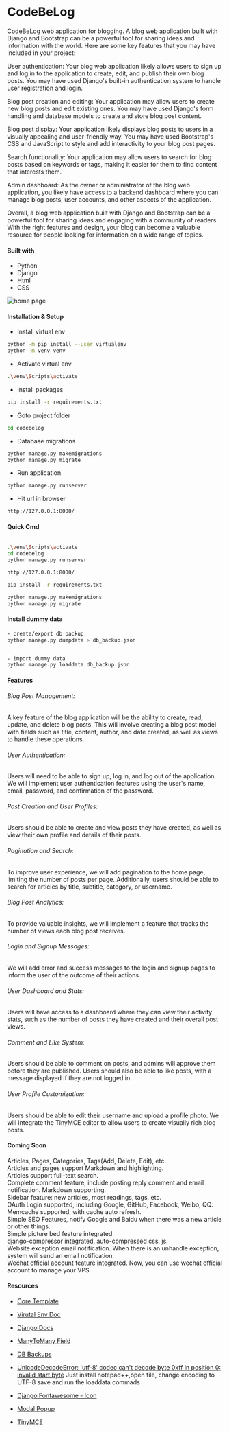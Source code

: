 # CodeBeLog
CodeBeLog web application for blogging.
A blog web application built with Django and Bootstrap can be a powerful tool for sharing ideas and information with the world. 
Here are some key features that you may have included in your project:

User authentication: Your blog web application likely allows users to sign up and log in to the application to create, edit, and publish their own blog posts. You may have used Django's built-in authentication system to handle user registration and login.

Blog post creation and editing: Your application may allow users to create new blog posts and edit existing ones. You may have used Django's form handling and database models to create and store blog post content.

Blog post display: Your application likely displays blog posts to users in a visually appealing and user-friendly way. You may have used Bootstrap's CSS and JavaScript to style and add interactivity to your blog post pages.

Search functionality: Your application may allow users to search for blog posts based on keywords or tags, making it easier for them to find content that interests them.

Admin dashboard: As the owner or administrator of the blog web application, you likely have access to a backend dashboard where you can manage blog posts, user accounts, and other aspects of the application.

Overall, a blog web application built with Django and Bootstrap can be a powerful tool for sharing ideas and engaging with a community of readers. With the right features and design, your blog can become a valuable resource for people looking for information on a wide range of topics.

#### Built with
- Python 
- Django 
- Html
- CSS

![home page](https://user-images.githubusercontent.com/64283478/210176840-96be9f4f-494c-4fca-be54-ac05902fada3.png)


#### Installation & Setup
- Install virtual env
```bash
python -m pip install --user virtualenv
python -m venv venv
```
- Activate virtual env
```bash
.\venv\Scripts\activate
```
- Install packages
```bash
pip install -r requirements.txt
```

- Goto project folder
```bash
cd codebelog
```

- Database migrations
```bash
python manage.py makemigrations
python manage.py migrate
```

- Run application
```bash
python manage.py runserver
```
- Hit url in browser 
```bash
http://127.0.0.1:8000/
```

#### Quick Cmd
```bash

.\venv\Scripts\activate
cd codebelog
python manage.py runserver

http://127.0.0.1:8000/

pip install -r requirements.txt

python manage.py makemigrations
python manage.py migrate

```

#### Install dummy data
```bash
- create/export db backup
python manage.py dumpdata > db_backup.json


- import dummy data
python manage.py loaddata db_backup.json
```

#### Features
###### Blog Post Management:
A key feature of the blog application will be the ability to create, read, update, and delete blog posts. This will involve creating a blog post model with fields such as title, content, author, and date created, as well as views to handle these operations.

###### User Authentication:
Users will need to be able to sign up, log in, and log out of the application. We will implement user authentication features using the user's name, email, password, and confirmation of the password.

###### Post Creation and User Profiles:
Users should be able to create and view posts they have created, as well as view their own profile and details of their posts.

###### Pagination and Search:
To improve user experience, we will add pagination to the home page, limiting the number of posts per page. Additionally, users should be able to search for articles by title, subtitle, category, or username.

###### Blog Post Analytics:
To provide valuable insights, we will implement a feature that tracks the number of views each blog post receives.

###### Login and Signup Messages:
We will add error and success messages to the login and signup pages to inform the user of the outcome of their actions.

###### User Dashboard and Stats:
Users will have access to a dashboard where they can view their activity stats, such as the number of posts they have created and their overall post views.

###### Comment and Like System:
Users should be able to comment on posts, and admins will approve them before they are published. Users should also be able to like posts, with a message displayed if they are not logged in.

###### User Profile Customization:
Users should be able to edit their username and upload a profile photo. We will integrate the TinyMCE editor to allow users to create visually rich blog posts.


#### Coming Soon
Articles, Pages, Categories, Tags(Add, Delete, Edit), etc. <br/>
Articles and pages support Markdown and highlighting. <br/>
Articles support full-text search. <br/>
Complete comment feature, include posting reply comment and email notification. Markdown supporting. <br/>
Sidebar feature: new articles, most readings, tags, etc. <br/>
OAuth Login supported, including Google, GitHub, Facebook, Weibo, QQ. <br/>
Memcache supported, with cache auto refresh. <br/>
Simple SEO Features, notify Google and Baidu when there was a new article or other things. <br/>
Simple picture bed feature integrated. <br/>
django-compressor integrated, auto-compressed css, js. <br/>
Website exception email notification. When there is an unhandle exception, system will send an email notification. <br/> 
Wechat official account feature integrated. Now, you can use wechat official account to manage your VPS. <br/>

#### Resources
- [Core Template](https://github.com/sumitgirwal/CodeBeLog-Template)
- [Virutal Env Doc](https://virtualenv.pypa.io/en/latest/installation.html)
- [Django Docs](https://docs.djangoproject.com/en/4.1/intro/tutorial01/)
- [ManyToMany Field](https://stackoverflow.com/questions/28057512/django-form-with-many-to-many-relationship-does-not-save)

- [DB Backups](https://coderwall.com/p/mvsoyg/django-dumpdata-and-loaddata)
- [UnicodeDecodeError: 'utf-8' codec can't decode byte 0xff in position 0: invalid start byte](https://stackoverflow.com/questions/17843630/python-can-dumpdata-cannot-loaddata-back-unicodedecodeerror)
    Just install notepad++,open file, change encoding to UTF-8 save and run the loaddata commads
- [Django Fontawesome - Icon](https://fontawesome.com/docs/web/use-with/python-django)
- [Modal Popup](https://www.w3schools.com/howto/tryit.asp?filename=tryhow_css_modal)
- [TinyMCE](https://pypi.org/project/django-tinymce/)
